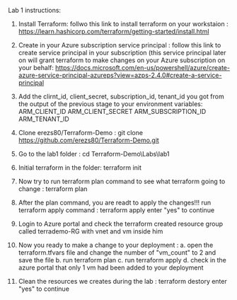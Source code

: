 Lab 1 instructions:

1. Install Terraform:
  follwo this link to install terraform on your workstaion : https://learn.hashicorp.com/terraform/getting-started/install.html
  
2. Create in your Azure subscription service principal :
  follow this link to create service principal in your subscription (this service principal later on will grant terraform to make changes     on your Azure subscription on your behalf: 
  https://docs.microsoft.com/en-us/powershell/azure/create-azure-service-principal-azureps?view=azps-2.4.0#create-a-service-principal
  
3. Add the clirnt_id, client_secret, subscription_id, tenant_id you got from the output of the previous stage to your environment              variables:
    ARM_CLIENT_ID 
    ARM_CLIENT_SECRET
    ARM_SUBSCRIPTION_ID
    ARM_TENANT_ID
    
4. Clone erezs80/Terraform-Demo :
  git clone https://github.com/erezs80/Terraform-Demo.git
  
5. Go to the lab1 folder : 
  cd Terraform-Demo\Labs\lab1

6. Initial terraform in the folder:
  terraform init

7. Now try to run terraform plan command to see what terraform going to change :
  terraform plan
  
8. After the plan command, you are readt to apply the changes!!! run terraform apply command :
  terraform apply
  enter "yes" to continue

9. Login to Azure portal and check the terraform created resource group called terrademo-RG with vnet and vm inside him

10. Now you ready to make a change to your deployment :
  a. open the terraform.tfvars file and change the number of "vm_count" to 2 and save the file
  b. run terraform plan
  c. run terraform apply
  d. check in the azure portal that only 1 vm had been added to your deployment

11. Clean the resources we creates during the lab :
  terraform destory
  enter "yes" to continue